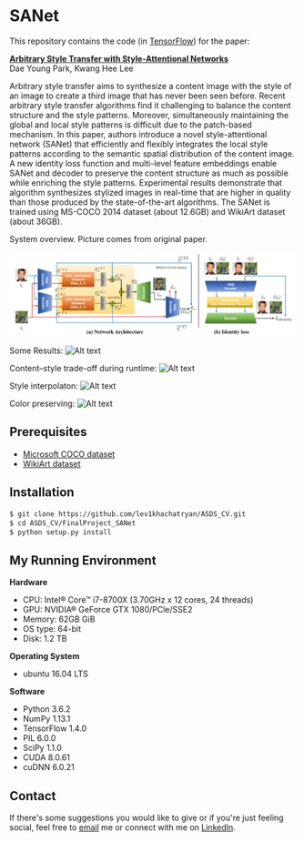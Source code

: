 # SANet
This repository contains the code (in [TensorFlow](https://www.tensorflow.org/)) for the paper:

[**Arbitrary Style Transfer with Style-Attentional Networks**](https://arxiv.org/abs/1812.02342)
<br>
Dae Young Park,
Kwang Hee Lee
<br>

Arbitrary style transfer aims to synthesize a content image with the style of an image to create a third image that has never been seen before. Recent arbitrary style transfer algorithms find it challenging to balance the content structure and the style patterns. Moreover, simultaneously maintaining the global and local style patterns is difficult due to the patch-based mechanism. In this paper, authors introduce a novel style-attentional network (SANet) that efficiently and flexibly integrates the local style patterns according to the semantic spatial distribution of the content image. A new identity loss function and multi-level feature embeddings enable SANet and decoder to preserve the content structure as much as possible while enriching the style patterns. Experimental results demonstrate that algorithm synthesizes stylized images in real-time that are higher in quality than those produced by the state-of-the-art algorithms. The SANet is trained using MS-COCO 2014 dataset (about 12.6GB) and WikiArt dataset (about 36GB).

System overview. Picture comes from original paper.

<p align='center'>
  <img src='_asset/architecture.png'>
</p> 

Some Results:
![Alt text](https://github.com/lev1khachatryan/ASDS_CV/blob/master/FinalProject_SANet/PyTorch/results/result1.png)

Content–style trade-off during runtime:
![Alt text](https://github.com/lev1khachatryan/ASDS_CV/blob/master/FinalProject_SANet/PyTorch/results/result3.png)

Style interpolaton:
![Alt text](https://github.com/lev1khachatryan/ASDS_CV/blob/master/FinalProject_SANet/PyTorch/results/result2.png)

Color preserving:
![Alt text](https://github.com/lev1khachatryan/ASDS_CV/blob/master/FinalProject_SANet/PyTorch/results/result4.png)

## Prerequisites
- [Microsoft COCO dataset](http://msvocds.blob.core.windows.net/coco2014/train2014.zip)
- [WikiArt dataset](https://www.kaggle.com/c/painter-by-numbers)

## Installation
    $ git clone https://github.com/lev1khachatryan/ASDS_CV.git
    $ cd ASDS_CV/FinalProject_SANet
    $ python setup.py install

## My Running Environment
<b>Hardware</b>
- CPU: Intel® Core™ i7-8700X (3.70GHz x 12 cores, 24 threads)
- GPU: NVIDIA® GeForce GTX 1080/PCle/SSE2
- Memory: 62GB GiB
- OS type: 64-bit
- Disk: 1.2 TB

<b>Operating System</b>
- ubuntu 16.04 LTS

<b>Software</b>
- Python 3.6.2
- NumPy 1.13.1
- TensorFlow 1.4.0
- PIL 6.0.0
- SciPy 1.1.0
- CUDA 8.0.61
- cuDNN 6.0.21

## Contact
If there's some suggestions you would like to give or if you're just feeling social,
feel free to [email](mailto:levon.khachatryan.1996.db@gmail.com) me or connect with me on [LinkedIn](https://www.linkedin.com/in/levonkhachatryan/).